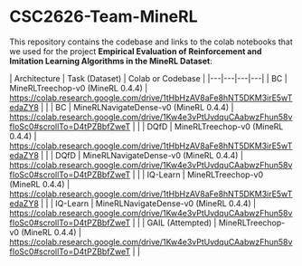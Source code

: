 # CSC2626-Team-MineRL

This repository contains the codebase and links to the colab notebooks that we used for the project **Empirical Evaluation of Reinforcement and Imitation
Learning Algorithms in the MineRL Dataset**:

| Architecture  | Task (Dataset)  | Colab or Codebase |
|---|---|---|---|
| BC  | MineRLTreechop-v0 (MineRL 0.4.4) |  https://colab.research.google.com/drive/1tHbHzAV8aFe8hNT5DKM3irE5wTedaZY8 | |
| BC  | MineRLNavigateDense-v0 (MineRL 0.4.4) | https://colab.research.google.com/drive/1Kw4e3vPtUvdquCAabwzFhun58vfIoSc0#scrollTo=D4tPZBbfZweT  | |
| DQfD  | MineRLTreechop-v0 (MineRL 0.4.4) |  https://colab.research.google.com/drive/1tHbHzAV8aFe8hNT5DKM3irE5wTedaZY8 | |
| DQfD  | MineRLNavigateDense-v0 (MineRL 0.4.4) | https://colab.research.google.com/drive/1Kw4e3vPtUvdquCAabwzFhun58vfIoSc0#scrollTo=D4tPZBbfZweT  | |
| IQ-Learn  | MineRLTreechop-v0 (MineRL 0.4.4) |  https://colab.research.google.com/drive/1tHbHzAV8aFe8hNT5DKM3irE5wTedaZY8 | |
| IQ-Learn  | MineRLNavigateDense-v0 (MineRL 0.4.4) | https://colab.research.google.com/drive/1Kw4e3vPtUvdquCAabwzFhun58vfIoSc0#scrollTo=D4tPZBbfZweT  | |
| GAIL (Attempted)  | MineRLTreechop-v0 (MineRL 0.4.4) | https://colab.research.google.com/drive/1Kw4e3vPtUvdquCAabwzFhun58vfIoSc0#scrollTo=D4tPZBbfZweT  | | 
